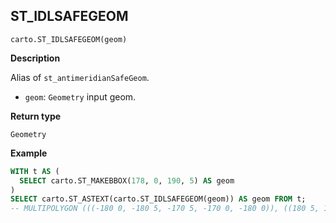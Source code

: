 ## ST_IDLSAFEGEOM

```sql:signature
carto.ST_IDLSAFEGEOM(geom)
```

**Description**

Alias of `st_antimeridianSafeGeom`.

* `geom`: `Geometry` input geom.

**Return type**

`Geometry`

**Example**

```sql
WITH t AS (
  SELECT carto.ST_MAKEBBOX(178, 0, 190, 5) AS geom
)
SELECT carto.ST_ASTEXT(carto.ST_IDLSAFEGEOM(geom)) AS geom FROM t;
-- MULTIPOLYGON (((-180 0, -180 5, -170 5, -170 0, -180 0)), ((180 5, 180 0, 178 0, 178 5, 180 5)))
```
